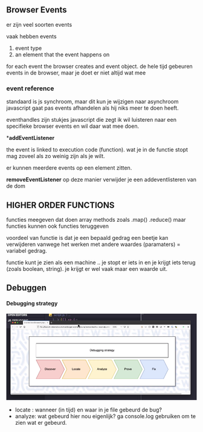 ## Browser Events
er zijn veel soorten events

vaak hebben events
1. event type 
2. an element that the event happens on

for each event the browser creates and event object. de hele tijd gebeuren events in de browser, maar je doet er niet altijd wat mee

### event reference
standaard is js synchroom, maar dit kun je wijzigen naar asynchroom
javascript gaat pas events afhandelen als hij niks meer te doen heeft.


eventhandles zijn stukjes javascript die zegt ik wil luisteren naar een specifieke browser events en wil daar wat mee doen. 


***addEventListener**

the event is linked to execution code (function). wat je in de functie stopt mag zoveel als zo weinig zijn als je wilt. 

er kunnen meerdere events op een element zitten. 

**removeEventListener** op deze manier verwijder je een addeventlisteren van de dom 

## HIGHER ORDER FUNCTIONS

functies meegeven dat doen array methods zoals .map() .reduce()
maar functies kunnen ook functies teruggeven

voordeel van functie is dat je een bepaald gedrag een beetje kan verwijderen vanwege het werken met andere waardes (paramaters) = variabel gedrag.


functie kunt je zien als een machine .. je stopt er iets in en je krijgt iets terug (zoals boolean, string). je krijgt er wel vaak maar een waarde uit.



## Debuggen 

#### Debugging strategy

![image](./Screenshot%202022-08-03%20at%2016.26.46.png)


* locate : wanneer (in tijd) en waar in je file gebeurd de bug? 
* analyze: wat gebeurd hier nou eigenlijk? ga console.log gebruiken om te zien wat er gebeurd. 










